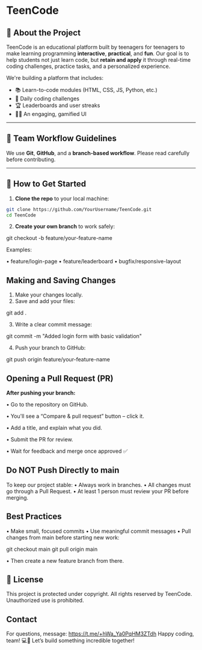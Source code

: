 # TeenCode

## 🚀 About the Project

TeenCode is an educational platform built by teenagers for teenagers to make learning programming **interactive**, **practical**, and **fun**. Our goal is to help students not just learn code, but **retain and apply** it through real-time coding challenges, practice tasks, and a personalized experience.

We're building a platform that includes:
- 📚 Learn-to-code modules (HTML, CSS, JS, Python, etc.)
- 🧠 Daily coding challenges
- 🏆 Leaderboards and user streaks
- 👨‍💻 An engaging, gamified UI

---

## 👥 Team Workflow Guidelines

We use **Git**, **GitHub**, and a **branch-based workflow**. Please read carefully before contributing.

---

## 🔄 How to Get Started

1. **Clone the repo** to your local machine:

```bash
git clone https://github.com/YourUsername/TeenCode.git
cd TeenCode
```

2. **Create your own branch** to work safely:

git checkout -b feature/your-feature-name

Examples:

• feature/login-page
• feature/leaderboard
• bugfix/responsive-layout

## Making and Saving Changes
1. Make your changes locally.
2. Save and add your files:

git add .

3. Write a clear commit message:

git commit -m "Added login form with basic validation"

4. Push your branch to GitHub:

git push origin feature/your-feature-name

## Opening a Pull Request (PR)

**After pushing your branch:**

• Go to the repository on GitHub.

• You'll see a “Compare & pull request” button – click it.

• Add a title, and explain what you did.

• Submit the PR for review.

• Wait for feedback and merge once approved ✅

## Do NOT Push Directly to **main**

To keep our project stable:
  • Always work in branches.
  • All changes must go through a Pull Request.
  • At least 1 person must review your PR before merging.

## Best Practices

• Make small, focused commits
• Use meaningful commit messages
• Pull changes from main before starting new work:

git checkout main
git pull origin main

• Then create a new feature branch from there.

## 📄 License
This project is protected under copyright. All rights reserved by TeenCode. Unauthorized use is prohibited.

## Contact

For questions, message: https://t.me/+hWa_Ya0PqHM3ZTdh
Happy coding, team! 💻🚀
Let’s build something incredible together!